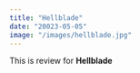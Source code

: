 ```yaml
---
title: "Hellblade"
date: "20023-05-05"
image: "/images/hellblade.jpg"
---
```


This is review for __Hellblade__